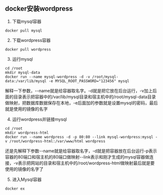 ## docker安装wordpress
1. 下载mysql容器
```shell
docker pull mysql
```

2. 下载wordpress容器
```shell
docker pull wordpress
```

3. 运行mysql
```shell
cd /root
mkdir mysql-data
docker run --name mysql-wordpress -d -v /root/mysql-data:/var/lib/mysql -e MYSQL_ROOT_PASSWORD="123456" mysql
```
解释一下参数，--name就是给容器取名字。-d就是把它放在后台运行，-v加上后面的目录表示把容器中的/var/lib/mysql目录和宿主机中的/root/mysql-data目录做映射，把数据库数据保存在本地，-e后面加的参数就是设置mysql的密码，最后就是使用的镜像的名字

4. 运行wordpress并链接mysql
```shell
cd /root
mkdir wordpress-html
docker run --name wordpress -d -p 80:80 --link mysql-wordpress:mysql -v /root/wordpress-html:/var/www/html wordpress

```

还是先解释下参数--name就是给容器取名字，-d就是把容器放在后台运行-p表示容器的80端口和宿主机的80端口做映射--link表示和刚才生成的mysql容器做连接，-v表示把网站的目录和宿主机中的/root/wordpress-html做映射最后就是要使用的镜像的名字了

5. 进入Mysql容器
```shell
docker ex

```
